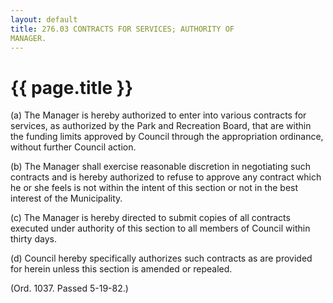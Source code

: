 ```yaml
---
layout: default 
title: 276.03 CONTRACTS FOR SERVICES; AUTHORITY OF
MANAGER.
---
```


{{ page.title }}
================

​(a) The Manager is hereby authorized to enter into various contracts
for services, as authorized by the Park and Recreation Board, that are
within the funding limits approved by Council through the appropriation
ordinance, without further Council action.

​(b) The Manager shall exercise reasonable discretion in negotiating
such contracts and is hereby authorized to refuse to approve any
contract which he or she feels is not within the intent of this section
or not in the best interest of the Municipality.

​(c) The Manager is hereby directed to submit copies of all contracts
executed under authority of this section to all members of Council
within thirty days.

​(d) Council hereby specifically authorizes such contracts as are
provided for herein unless this section is amended or repealed.

(Ord. 1037. Passed 5-19-82.)
